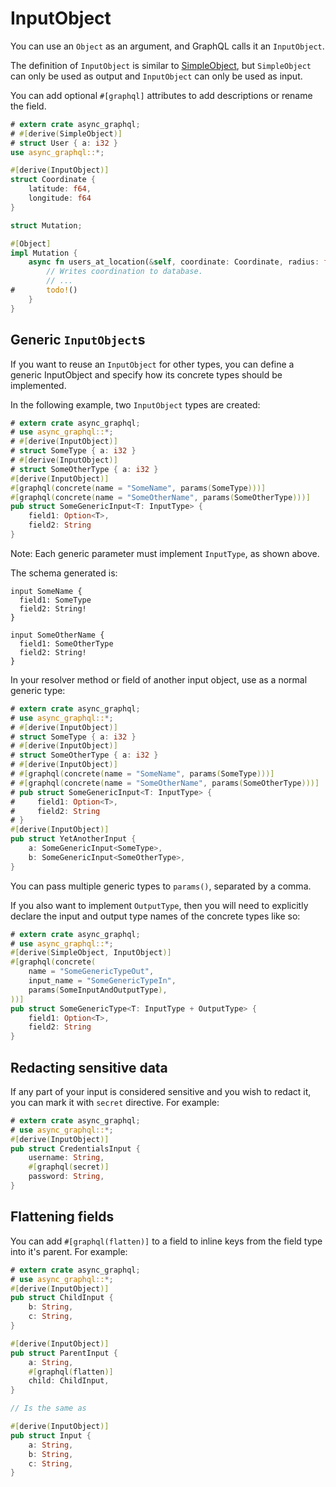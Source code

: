 # InputObject

You can use an `Object` as an argument, and GraphQL calls it an `InputObject`.

The definition of `InputObject` is similar to [SimpleObject](define_simple_object.md), but
`SimpleObject` can only be used as output and `InputObject` can only be used as input.

You can add optional `#[graphql]` attributes to add descriptions or rename the field.

```rust
# extern crate async_graphql;
# #[derive(SimpleObject)]
# struct User { a: i32 }
use async_graphql::*;

#[derive(InputObject)]
struct Coordinate {
    latitude: f64,
    longitude: f64
}

struct Mutation;

#[Object]
impl Mutation {
    async fn users_at_location(&self, coordinate: Coordinate, radius: f64) -> Vec<User> {
        // Writes coordination to database.
        // ...
#       todo!()
    }
}
```

## Generic `InputObject`s

If you want to reuse an `InputObject` for other types, you can define a generic InputObject
and specify how its concrete types should be implemented.

In the following example, two `InputObject` types are created:

```rust
# extern crate async_graphql;
# use async_graphql::*;
# #[derive(InputObject)]
# struct SomeType { a: i32 }
# #[derive(InputObject)]
# struct SomeOtherType { a: i32 }
#[derive(InputObject)]
#[graphql(concrete(name = "SomeName", params(SomeType)))]
#[graphql(concrete(name = "SomeOtherName", params(SomeOtherType)))]
pub struct SomeGenericInput<T: InputType> {
    field1: Option<T>,
    field2: String
}
```

Note: Each generic parameter must implement `InputType`, as shown above.

The schema generated is:

```gql
input SomeName {
  field1: SomeType
  field2: String!
}

input SomeOtherName {
  field1: SomeOtherType
  field2: String!
}
```

In your resolver method or field of another input object, use as a normal generic type:

```rust
# extern crate async_graphql;
# use async_graphql::*;
# #[derive(InputObject)]
# struct SomeType { a: i32 }
# #[derive(InputObject)]
# struct SomeOtherType { a: i32 }
# #[derive(InputObject)]
# #[graphql(concrete(name = "SomeName", params(SomeType)))]
# #[graphql(concrete(name = "SomeOtherName", params(SomeOtherType)))]
# pub struct SomeGenericInput<T: InputType> {
#     field1: Option<T>,
#     field2: String
# }
#[derive(InputObject)]
pub struct YetAnotherInput {
    a: SomeGenericInput<SomeType>,
    b: SomeGenericInput<SomeOtherType>,
}
```

You can pass multiple generic types to `params()`, separated by a comma.

If you also want to implement `OutputType`, then you will need to explicitly declare the input and output type names of the concrete types like so:

```rust
# extern crate async_graphql;
# use async_graphql::*;
#[derive(SimpleObject, InputObject)]
#[graphql(concrete(
    name = "SomeGenericTypeOut",
    input_name = "SomeGenericTypeIn",
    params(SomeInputAndOutputType),
))]
pub struct SomeGenericType<T: InputType + OutputType> {
    field1: Option<T>,
    field2: String
}
```

## Redacting sensitive data

If any part of your input is considered sensitive and you wish to redact it, you can mark it with `secret` directive. For example:

```rust
# extern crate async_graphql;
# use async_graphql::*;
#[derive(InputObject)]
pub struct CredentialsInput {
    username: String,
    #[graphql(secret)]
    password: String,
}
```

## Flattening fields

You can add `#[graphql(flatten)]` to a field to inline keys from the field type into it's parent. For example:

```rust
# extern crate async_graphql;
# use async_graphql::*;
#[derive(InputObject)]
pub struct ChildInput {
    b: String,
    c: String,
}

#[derive(InputObject)]
pub struct ParentInput {
    a: String,
    #[graphql(flatten)]
    child: ChildInput,
}

// Is the same as

#[derive(InputObject)]
pub struct Input {
    a: String,
    b: String,
    c: String,
}
```
